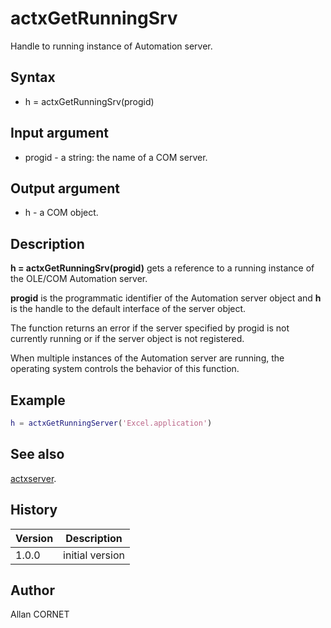

# actxGetRunningSrv

Handle to running instance of Automation server.

## Syntax

- h = actxGetRunningSrv(progid)

## Input argument

 - progid - a string:  the name of a COM server.

## Output argument

 - h - a COM object.

## Description


  <p><b>h = actxGetRunningSrv(progid)</b> gets a reference to a running instance of the OLE/COM Automation server.</p>
  <p><b>progid</b> is the programmatic identifier of the Automation server object and <b>h</b> is the handle to the default interface of the server object.</p>
  <p>The function returns an error if the server specified by progid is not currently running or if the server object is not registered.</p>
  <p>When multiple instances of the Automation server are running, the operating system controls the behavior of this function.</p>


## Example

```matlab
h = actxGetRunningServer('Excel.application')
```

## See also

[actxserver](actxserver.html).
## History

|Version|Description|
|------|------|
|1.0.0|initial version|


## Author

Allan CORNET



